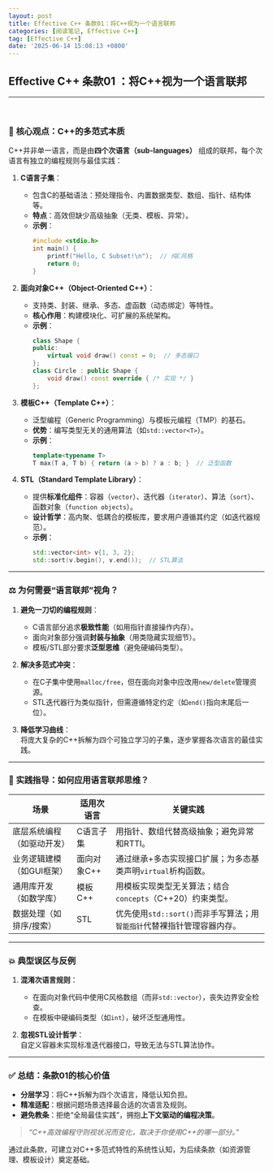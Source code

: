 ```yaml
---
layout: post
title: Effective C++ 条款01：将C++视为一个语言联邦
categories: [阅读笔记, Effective C++]
tag: [Effective C++]
date: '2025-06-14 15:08:13 +0800'
---
```


## **Effective C++ 条款01 ：将C++视为一个语言联邦**

---

<br/>

### 🧩 **核心观点：C++的多范式本质**

C++并非单一语言，而是由**四个次语言（sub-languages）** 组成的联邦，每个次语言有独立的编程规则与最佳实践：  
1. **C语言子集**：  
   - 包含C的基础语法：预处理指令、内置数据类型、数组、指针、结构体等。  
   - **特点**：高效但缺少高级抽象（无类、模板、异常）。  
   - **示例**：  
     ```cpp
     #include <stdio.h>
     int main() {
         printf("Hello, C Subset!\n");  // 纯C风格
         return 0;
     }
     ```

2. **面向对象C++（Object-Oriented C++）**：  
   - 支持类、封装、继承、多态、虚函数（动态绑定）等特性。  
   - **核心作用**：构建模块化、可扩展的系统架构。  
   - **示例**：  
     ```cpp
     class Shape {
     public:
         virtual void draw() const = 0;  // 多态接口
     };
     class Circle : public Shape {
         void draw() const override { /* 实现 */ }
     };
     ```

3. **模板C++（Template C++）**：  
   - 泛型编程（Generic Programming）与模板元编程（TMP）的基石。  
   - **优势**：编写类型无关的通用算法（如`std::vector<T>`）。  
   - **示例**：  
     ```cpp
     template<typename T>
     T max(T a, T b) { return (a > b) ? a : b; }  // 泛型函数
     ```

4. **STL（Standard Template Library）**：  
   - 提供**标准化组件**：容器（`vector`）、迭代器（`iterator`）、算法（`sort`）、函数对象（`function objects`）。  
   - **设计哲学**：高内聚、低耦合的模板库，要求用户遵循其约定（如迭代器规范）。  
   - **示例**：  
     ```cpp
     std::vector<int> v{1, 3, 2};
     std::sort(v.begin(), v.end());  // STL算法
     ```

---

### ⚖️ **为何需要“语言联邦”视角？**
1. **避免一刀切的编程规则**：  
   - C语言部分追求**极致性能**（如用指针直接操作内存）。  
   - 面向对象部分强调**封装与抽象**（用类隐藏实现细节）。  
   - 模板/STL部分要求**泛型思维**（避免硬编码类型）。

2. **解决多范式冲突**：  
   - 在C子集中使用`malloc/free`，但在面向对象中应改用`new/delete`管理资源。  
   - STL迭代器行为类似指针，但需遵循特定约定（如`end()`指向末尾后一位）。

3. **降低学习曲线**：  
   将庞大复杂的C++拆解为四个可独立学习的子集，逐步掌握各次语言的最佳实践。

---

### 🔧 **实践指导：如何应用语言联邦思维？**

| **场景**                   | **适用次语言** | **关键实践**                                                            |
| -------------------------- | -------------- | ----------------------------------------------------------------------- |
| 底层系统编程（如驱动开发） | C语言子集      | 用指针、数组代替高级抽象；避免异常和RTTI。                              |
| 业务逻辑建模（如GUI框架）  | 面向对象C++    | 通过继承+多态实现接口扩展；为多态基类声明`virtual`析构函数。            |
| 通用库开发（如数学库）     | 模板C++        | 用模板实现类型无关算法；结合`concepts`（C++20）约束类型。               |
| 数据处理（如排序/搜索）    | STL            | 优先使用`std::sort()`而非手写算法；用`智能指针`代替裸指针管理容器内存。 |

---

### 💥 **典型误区与反例**
1. **混淆次语言规则**：  
   - 在面向对象代码中使用C风格数组（而非`std::vector`），丧失边界安全检查。  
   - 在模板中硬编码类型（如`int`），破坏泛型通用性。

2. **忽视STL设计哲学**：  
   自定义容器未实现标准迭代器接口，导致无法与STL算法协作。

---

### ✅ **总结：条款01的核心价值**
- **分层学习**：将C++拆解为四个次语言，降低认知负担。  
- **精准适配**：根据问题场景选择最合适的次语言及规则。  
- **避免教条**：拒绝“全局最佳实践”，拥抱**上下文驱动的编程决策**。  

> *“C++高效编程守则视状况而变化，取决于你使用C++的哪一部分。”*   

通过此条款，可建立对C++多范式特性的系统性认知，为后续条款（如资源管理、模板设计）奠定基础。
